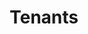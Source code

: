 ---
layout: default
title: Tenants
parent: Security
nav_order: 1
permalink: /outbound/extensions
---